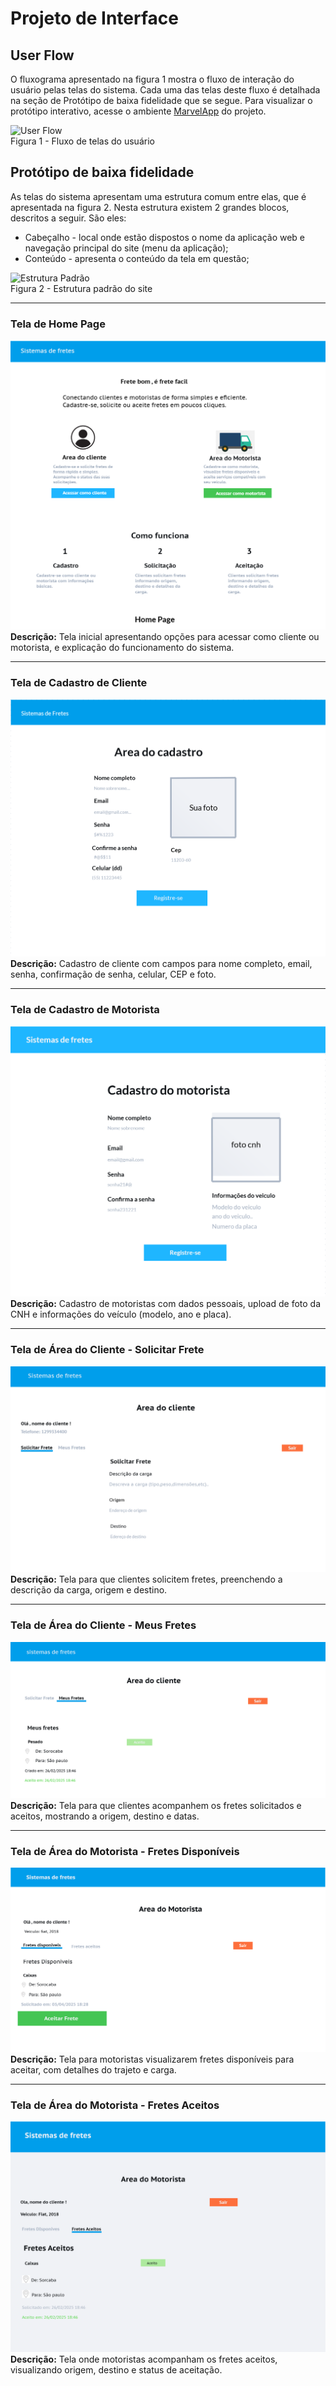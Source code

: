 # Projeto de Interface

## User Flow
O fluxograma apresentado na figura 1 mostra o fluxo de interação do usuário pelas telas do sistema. Cada uma das telas deste fluxo é detalhada na seção de Protótipo de baixa fidelidade que se segue. Para visualizar o protótipo interativo, acesse o ambiente [MarvelApp](https://marvelapp.com/whiteboard/cx7C8ckm1cUnLtUSFXgo) do projeto.

![User Flow](docs/img/userflow.jpg)  
Figura 1 - Fluxo de telas do usuário

## Protótipo de baixa fidelidade
As telas do sistema apresentam uma estrutura comum entre elas, que é apresentada na figura 2. Nesta estrutura existem 2 grandes blocos, descritos a seguir. São eles:
<ul>
<li>Cabeçalho - local onde estão dispostos o nome da aplicação web e navegação principal do site (menu da aplicação);</li>
<li>Conteúdo - apresenta o conteúdo da tela em questão;</li>
</ul>

![Estrutura Padrão](docs/img/wireframe-example.png)  
Figura 2 - Estrutura padrão do site

---

### Tela de Home Page
![Home Page](docs/img/homepage.png)  
**Descrição:** Tela inicial apresentando opções para acessar como cliente ou motorista, e explicação do funcionamento do sistema.

---

### Tela de Cadastro de Cliente
![Cadastro Cliente](docs/img/areaedocadastro.png)  
**Descrição:** Cadastro de cliente com campos para nome completo, email, senha, confirmação de senha, celular, CEP e foto.

---

### Tela de Cadastro de Motorista
![Cadastro Motorista](docs/img/areaedocadastromotorista.png)  
**Descrição:** Cadastro de motoristas com dados pessoais, upload de foto da CNH e informações do veículo (modelo, ano e placa).

---

### Tela de Área do Cliente - Solicitar Frete
![Solicitar Frete](docs/img/areaedocliente.png)  
**Descrição:** Tela para que clientes solicitem fretes, preenchendo a descrição da carga, origem e destino.

---

### Tela de Área do Cliente - Meus Fretes
![Meus Fretes Cliente](docs/img/areaedocliente2.png)  
**Descrição:** Tela para que clientes acompanhem os fretes solicitados e aceitos, mostrando a origem, destino e datas.

---

### Tela de Área do Motorista - Fretes Disponíveis
![Fretes Disponíveis Motorista](docs/img/areaedomotorista.png)  
**Descrição:** Tela para motoristas visualizarem fretes disponíveis para aceitar, com detalhes do trajeto e carga.

---

### Tela de Área do Motorista - Fretes Aceitos
![Fretes Aceitos Motorista](docs/img/areaedomotorista2.png)  
**Descrição:** Tela onde motoristas acompanham os fretes aceitos, visualizando origem, destino e status de aceitação.
